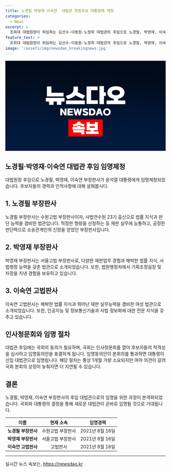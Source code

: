 ```yaml
---
title: 노경필 박영재 이숙연  대법관 최종후보 대통령에 제청
categories:
  - News
excerpt: >
  조희대 대법원장이 퇴임하는 김선수·이동원·노정희 대법관의 후임으로 노경필, 박영재, 이숙연 대법관이 임명제청됐다. 윤석열 대통령이 임명동의안을 국회에 제출하면 인사청문회가 시작된다. 노 대법관은 재판 능력을 강조받았고, 박 대법관은 법원행정 역할을 주목받았다. 이 대법관은 정보통신기술 분야에서 뛰어난 능력을 인정받았다. 대법관 임명에는 국회 동의가 필요하며, 임명동의안이 본회의를 통과하면 대통령이 임명한다.
feature_text: >
  조희대 대법원장이 퇴임하는 김선수·이동원·노정희 대법관의 후임으로 노경필, 박영재, 이숙연 대법관이 임명제청됐다. 윤석열 대통령이 임명동의안을 국회에 제출하면 인사청문회가 시작된다. 노 대법관은 재판 능력을 강조받았고, 박 대법관은 법원행정 역할을 주목받았다. 이 대법관은 정보통신기술 분야에서 뛰어난 능력을 인정받았다. 대법관 임명에는 국회 동의가 필요하며, 임명동의안이 본회의를 통과하면 대통령이 임명한다.
image: '/assets/img/newsdao_breakingnews.jpg'
---
```


<p><img src="/assets/img/newsdao_breakingnews.jpg" alt="implanttips 속보" /></p>

<h2 data-ke-size="size26">노경필·박영재·이숙연 대법관 후임 임명제청</h2>

<p data-ke-size="size16">대법원장 후임으로 노경필, 박영재, 이숙연 부장판사가 윤석열 대통령에게 임명제청되었습니다. 후보자들의 경력과 인적사항에 대해 살펴봅시다.</p>

<h2 data-ke-size="size23">1. 노경필 부장판사</h2>

<p data-ke-size="size16">노경필 부장판사는 수원고법 부장판사이자, 사법연수원 23기 출신으로 법률 지식과 판단 능력을 겸비한 법관입니다. 적정한 형량을 선정하는 등 재판 실무에 능통하고, 공정한 판단력으로 소송관계인의 신망을 얻었던 부장판사입니다.</p>

<h2 data-ke-size="size23">2. 박영재 부장판사</h2>

<p data-ke-size="size16">박영재 부장판사는 서울고법 부장판사로, 다양한 재판업무 경험과 해박한 법률 지식, 사법행정 능력을 갖춘 법관으로 소개되었습니다. 또한, 법원행정처에서 기획조정실장 및 차장을 지낸 경험을 보유하고 있습니다.</p>

<h2 data-ke-size="size23">3. 이숙연 고법판사</h2>

<p data-ke-size="size16">이숙연 고법판사는 해박한 법률 지식과 뛰어난 재판 실무능력을 겸비한 여성 법관으로 소개되었습니다. 또한, 인공지능 및 정보통신기술과 사법 정보화에 대한 전문 지식을 갖추고 있습니다.</p>

<h2 data-ke-size="size23">인사청문회와 임명 절차</h2>

<p data-ke-size="size16">대법관 후임에는 국회의 동의가 필요하며, 국회는 인사청문회를 열어 후보자들의 적격성을 심사하고 임명동의안을 표결하게 됩니다. 임명동의안이 본회의를 통과하면 대통령이 신임 대법관으로 임명됩니다. 해당 절차는 통상 1개월 가량 소요되지만 여야 의견이 갈려 국회 본회의 상정이 늦춰지면 더 지연될 수 있습니다.</p>

<h2 data-ke-size="size23">결론</h2>

<p data-ke-size="size16">노경필, 박영재, 이숙연 부장판사의 후임 대법관으로의 임명을 위한 과정이 본격화되었습니다. 국회와 대통령의 결정을 통해 새로운 대법관이 곧바로 임명될 것으로 기대됩니다.</p>

<table>
    <thead>
        <tr>
            <th style="text-align: center;">이름</th>
            <th style="text-align: center;">현재 소속</th>
            <th style="text-align: center;">임명경력</th>
        </tr>
    </thead>
    <tbody>
        <tr>
            <td style="text-align: center;"><b>노경필 부장판사</b></td>
            <td style="text-align: center;">수원고법 부장판사</td>
            <td style="text-align: center;">2021년 8월 16일</td>
        </tr>
        <tr>
            <td style="text-align: center;"><b>박영재 부장판사</b></td>
            <td style="text-align: center;">서울고법 부장판사</td>
            <td style="text-align: center;">2021년 8월 16일</td>
        </tr>
        <tr>
            <td style="text-align: center;"><b>이숙연 고법판사</b></td>
            <td style="text-align: center;">고법판사</td>
            <td style="text-align: center;">2021년 8월 16일</td>
        </tr>
    </tbody>
</table>

<p><hr></p>
실시간 뉴스 속보는, <a href="https://newsdao.kr" rel="dofollow">https://newsdao.kr</a>


